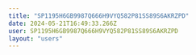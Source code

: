 ```yaml
---
title: "SP1195H6GB9987Q666H9VYQ582P81SS89S6AKRZPD"
date: 2024-05-21T16:49:33.266Z
user: SP1195H6GB9987Q666H9VYQ582P81SS89S6AKRZPD
layout: "users"
---
```

    